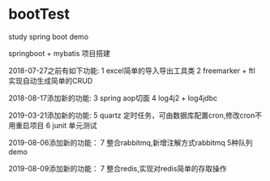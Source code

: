 # bootTest
study spring boot demo

springboot + mybatis 项目搭建

2018-07-27之前有如下功能: 
	1 excel简单的导入导出工具类 
	2 freemarker + ftl 实现自动生成简单的CRUD

2018-08-17添加新的功能: 
	3 spring aop切面 
	4 log4j2 + log4jdbc

2019-03-21添加新的功能: 
	5 quartz 定时任务，可由数据库配置cron,修改cron不用重启项目 
	6 junit 单元测试

2019-08-06添加新的功能：
	7 整合rabbitmq,新增注解方式rabbitmq 5种队列demo

2019-08-09添加新的功能：
	7 整合redis,实现对redis简单的存取操作
		  
